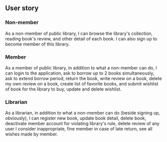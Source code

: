 ## User story
### Non-member
As a non-member of public library, I can browse the library's collection, reading book's review, and other detail of each book. I can also sign up to become member of this library.
### Member
As a member of public library, in addition to what a non-member can do, I can login to the application, ask to borrow up to 2 books simultaneously, ask to extend borrow period, return the book, write review on a book, delete my own review on a book, create list of favorite books, and submit wishlist of book for the library to buy, update and delete wishlist.
### Librarian
As a librarian, in addition to what a non-member can do (beside signing up, obviously), I can register new book, update book detail, delete book, deactivate member account for violating library's rule, delete review of any user I consider inappropriate, fine member in case of late return, see all wishes made by member.
